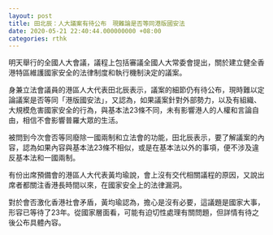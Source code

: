 ```yaml
---
layout: post
title: 田北辰：人大議案有待公布　現難論是否等同港版國安法
date: 2020-05-21 22:40:44.000000000 +08:00
categories: rthk
---
```


明天舉行的全國人大會議，議程上包括審議全國人大常委會提出，關於建立健全香港特區維護國家安全的法律制度和執行機制決定的議案。

身兼立法會議員的港區人大代表田北辰表示，議案的細節仍有待公布，現時難以定論議案是否等同「港版國安法」，又認為，如果議案針對外部勢力，以及有組織、大規模危害國家安全的行為，與基本法23條不同，未有影響港人的人權和言論自由，相信不會影響普羅大眾的生活。

被問到今次會否等同廢除一國兩制和立法會的功能，田北辰表示，要了解議案的內容，認為如果內容與基本法23條不相似，或是在基本法以外的事項，便不涉及違反基本法和一國兩制。

有份出席預備會的港區人大代表黃均瑜說，會上沒有交代相關議程的原因，又說出席者都關注香港長時間以來，在國家安全上的法律漏洞。

對於會否激化香港社會矛盾，黃均瑜認為，擔心是沒有必要，這議題是國家大事，形容已等待了23年。從國家層面看，可能有迫切性處理有關問題，但詳情有待之後公布具體內容。
